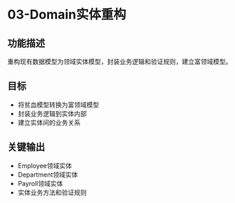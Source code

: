 # 03-Domain实体重构

## 功能描述
重构现有数据模型为领域实体模型，封装业务逻辑和验证规则，建立富领域模型。

## 目标
- 将贫血模型转换为富领域模型
- 封装业务逻辑到实体内部
- 建立实体间的业务关系

## 关键输出
- Employee领域实体
- Department领域实体
- Payroll领域实体
- 实体业务方法和验证规则